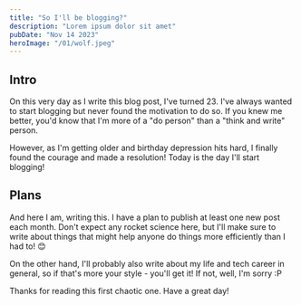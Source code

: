 ```yaml
---
title: "So I'll be blogging?"
description: "Lorem ipsum dolor sit amet"
pubDate: "Nov 14 2023"
heroImage: "/01/wolf.jpeg"
---
```


## Intro

On this very day as I write this blog post, I've turned 23. I've always wanted to start blogging but never found the motivation to do so. If you knew me better, you'd know that I'm more of a "do person" than a "think and write" person.

However, as I'm getting older and birthday depression hits hard, I finally found the courage and made a resolution! Today is the day I'll start blogging!

## Plans

And here I am, writing this. I have a plan to publish at least one new post each month. Don't expect any rocket science here, but I'll make sure to write about things that might help anyone do things more efficiently than I had to! 😊 

On the other hand, I'll probably also write about my life and tech career in general, so if that's more your style - you'll get it! If not, well, I'm sorry :P

Thanks for reading this first chaotic one. Have a great day!


